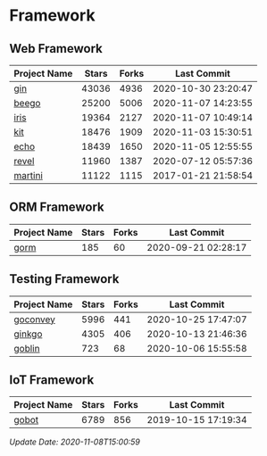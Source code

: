 # Framework

## Web Framework
| Project Name | Stars | Forks | Last Commit |
| ------------ | ----- | ----- | ----------- |
| [gin](https://github.com/gin-gonic/gin) | 43036 | 4936 | 2020-10-30 23:20:47 |
| [beego](https://github.com/astaxie/beego) | 25200 | 5006 | 2020-11-07 14:23:55 |
| [iris](https://github.com/kataras/iris) | 19364 | 2127 | 2020-11-07 10:49:14 |
| [kit](https://github.com/go-kit/kit) | 18476 | 1909 | 2020-11-03 15:30:51 |
| [echo](https://github.com/labstack/echo) | 18439 | 1650 | 2020-11-05 12:55:55 |
| [revel](https://github.com/revel/revel) | 11960 | 1387 | 2020-07-12 05:57:36 |
| [martini](https://github.com/go-martini/martini) | 11122 | 1115 | 2017-01-21 21:58:54 |

## ORM Framework
| Project Name | Stars | Forks | Last Commit |
| ------------ | ----- | ----- | ----------- |
| [gorm](https://github.com/jinzhu/gorm) | 185 | 60 | 2020-09-21 02:28:17 |

## Testing Framework
| Project Name | Stars | Forks | Last Commit |
| ------------ | ----- | ----- | ----------- |
| [goconvey](https://github.com/smartystreets/goconvey) | 5996 | 441 | 2020-10-25 17:47:07 |
| [ginkgo](https://github.com/onsi/ginkgo) | 4305 | 406 | 2020-10-13 21:46:36 |
| [goblin](https://github.com/franela/goblin) | 723 | 68 | 2020-10-06 15:55:58 |

## IoT Framework
| Project Name | Stars | Forks | Last Commit |
| ------------ | ----- | ----- | ----------- |
| [gobot](https://github.com/hybridgroup/gobot) | 6789 | 856 | 2019-10-15 17:19:34 |

*Update Date: 2020-11-08T15:00:59*